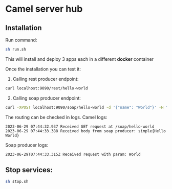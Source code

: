 # Camel server hub

## Installation

Run command: 
```bash
sh run.sh
```

This will install and deploy 3 apps each in a different **docker** container

Once the installation you can test it:
1. Calling rest producer endpoint: 
```bash
curl localhost:9090/rest/hello-world
```
2. Calling soap producer endpoint: 
```bash
curl -XPOST localhost:9090/soap/hello-world -d '{"name": "World"}' -H "Content-Type: application/json"
```

The routing can be checked in logs. Camel logs: 
```
2023-06-29 07:44:32.937 Received GET request at /soap/hello-world
2023-06-29 07:44:33.388 Received body from soap producer: simple{Hello World}
```
Soap producer logs: 
```
2023-06-29T07:44:33.315Z Received request with param: World
```


## Stop services:
```bash
sh stop.sh
```



